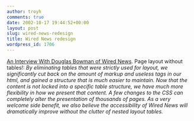 ```yaml
---
author: troyh
comments: true
date: 2002-10-17 19:44:52+00:00
layout: post
slug: wired-news-redesign
title: Wired News redesign
wordpress_id: 1706
---
```


[An Interview With Douglas Bowman of Wired News](http://devedge.netscape.com/viewsource/2002/wired-interview/). Page layout without tables!:  _By eliminating tables that were strictly used for layout, we significantly cut back on the amount of markup and useless tags in our html, and gained a structure that is much easier to maintain. Now that the content is not locked into a specific table structure, we have much more flexibility in how we present that content. A few changes to the CSS can completely alter the presentation of thousands of pages. As a very welcome side benefit, we also believe the accessibility of Wired News will dramatically improve without the clutter of nested layout tables._
